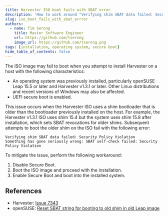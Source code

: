 ```yaml
---
title: Harvester ISO boot fails with SBAT error
description: 'How to work around "Verifying shim SBAT data failed: Security Policy Violation" error when booting the Harvester installer ISO'
slug: iso_boot_fails_with_sbat_errror
authors:
  - name: Tim Serong
    title: Master Software Engineer
    url: https://github.com/tserong
    image_url: https://github.com/tserong.png
tags: [installation, operating system, secure boot]
hide_table_of_contents: false
---
```


The ISO image may fail to boot when you attempt to install Harvester on a host with the following characteristics:

- An operating system was previously installed, particularly openSUSE Leap 15.5 or later and Harvester v1.3.1 or later. Other Linux distributions and recent versions of Windows may also be affected.
- UEFI secure boot is enabled.

This issue occurs when the Harvester ISO uses a shim bootloader that is older than the bootloader previously installed on the host. For example, the Harvester v1.3.1 ISO uses shim 15.4 but the system uses shim 15.8 after installation, which sets SBAT revocations for older shims. Subsequent attempts to boot the older shim on the ISO fail with the following error:

```
Verifying shim SBAT data failed: Security Policy Violation
Something has gone seriously wrong: SBAT self-check failed: Security Policy Violation
```

To mitigate the issue, perform the following workaround:

1. Disable Secure Boot.
1. Boot the ISO image and proceed with the installation.
1. Enable Secure Boot and boot into the installed system.

## References

- Harvester: [Issue 7343](https://github.com/harvester/harvester/issues/7343)
- openSUSE: [Reset SBAT string for booting to old shim in old Leap image](https://en.opensuse.org/openSUSE:UEFI#Reset_SBAT_string_for_booting_to_old_shim_in_old_Leap_image)
